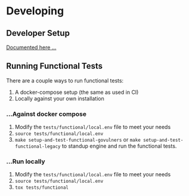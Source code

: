 # Developing

## Developer Setup
[Documented here ...](dev-tools/README.md)

## Running Functional Tests

There are a couple ways to run functional tests:

1. A docker-compose setup (the same as used in CI)
2. Locally against your own installation

### ...Against docker compose

1. Modify the `tests/functional/local.env` file to meet your needs
1. `source tests/functional/local.env`
1. `make setup-and-test-functional-govulners` or `make setup-and-test-functional-legacy` to standup engine and run the functional tests.

### ...Run locally

1. Modify the `tests/functional/local.env` file to meet your needs
2. `source tests/functional/local.env`
3. `tox tests/functional`